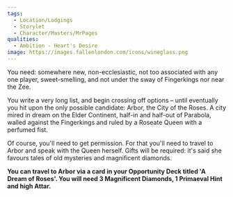 ```yaml
---
tags:
  - Location/Lodgings
  - Storylet
  - Character/Masters/MrPages
qualities:
  - Ambition - Heart's Desire
image: https://images.fallenlondon.com/icons/wineglass.png
---
```

You need: somewhere new, non-ecclesiastic, not too associated with any one player, sweet-smelling, and not under the sway of Fingerkings nor near the Zee.

You write a very long list, and begin crossing off options – until eventually you hit upon the only possible candidate: Arbor, the City of the Roses. A city mired in dream on the Elder Continent, half-in and half-out of Parabola, walled against the Fingerkings and ruled by a Roseate Queen with a perfumed fist.

Of course, you'll need to get permission. For that you'll need to travel to Arbor and speak with the Queen herself. Gifts will be required: it's said she favours tales of old mysteries and magnificent diamonds.

**You can travel to Arbor via a card in your Opportunity Deck titled 'A Dream of Roses'. You will need 3 Magnificent Diamonds, 1 Primaeval Hint and high Attar.**